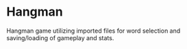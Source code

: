 
Hangman
================

Hangman game utilizing imported files for word selection and saving/loading of gameplay and stats.